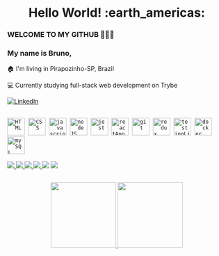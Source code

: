 <h1 align= "center"><b>Hello World! :earth_americas:</b></h1>

### WELCOME TO MY GITHUB 👋👋👋

<h3>My name is Bruno,</h3>

:house: I'm living in Pirapozinho-SP, Brazil

:computer: Currently studying full-stack web development on Trybe

<a href="https://www.linkedin.com/in/brunokian/"><img alt="LinkedIn" src="https://img.shields.io/badge/LinkedIn-0077B5?style=for-the-badge&logo=linkedin&logoColor=white" /></a>

##

<p align="left">
  <code><img src="https://cdn.svgporn.com/logos/html-5.svg" alt="HTML" width="40" height="40" /></code>&nbsp;
  <code><img src="https://cdn.svgporn.com/logos/css-3.svg" alt="CSS" width="40" height="40" /></code>&nbsp;
  <code><img src="https://cdn.svgporn.com/logos/javascript.svg" alt="javascript" width="40" height="40"/></code>&nbsp;
  <code><img src="https://cdn.svgporn.com/logos/nodejs-icon.svg" alt="nodeJS" width="40" height="40"/></code>&nbsp;
  <code><img src="https://cdn.svgporn.com/logos/jest.svg" alt="jest" width="40" height="40"/></code>&nbsp;
  <code><img src="https://cdn.svgporn.com/logos/react.svg" alt="reactApp" width="40" height="40"/></code>&nbsp;
  <code><img src="https://cdn.svgporn.com/logos/git-icon.svg" alt="git" width="40" height="40"/></code>&nbsp;
  <code><img src="https://cdn.svgporn.com/logos/redux.svg" alt="redux" width="40" height="40"/></code>&nbsp;
  <code><img src="https://cdn.svgporn.com/logos/testing-library.svg" alt="testingLibrary" width="40" height="40"/></code>&nbsp;
  <code><img src="https://cdn.svgporn.com/logos/docker-icon.svg" alt="docker" width="40" height="40"/></code>&nbsp;
  <code><img src="https://cdn.svgporn.com/logos/mysql-icon.svg" alt="mySQL" width="40" height="40"/></code>&nbsp;
</p>

<div>
  <a href="https://github.com/brunokian">
    <a href="https://img.shields.io/badge/-Javascript-05122A?style=flat&logo=javascript" target="_blank"><img src="https://img.shields.io/badge/-Javascript-05122A?style=for-the-badge&logo=javascript">
    <a href="https://img.shields.io/badge/-Python-05122A?style=flat&logo=python" target="_blank"><img src="https://img.shields.io/badge/-Python-05122A?style=flat&logo=python">
    <a href="https://img.shields.io/badge/-Python-05122A?style=flat&logo=python" target="_blank"><img src="https://img.shields.io/badge/-Python-05122A?style=flat&logo=python">
    <a href="https://img.shields.io/badge/-Python-05122A?style=flat&logo=python" target="_blank"><img src="https://img.shields.io/badge/-Python-05122A?style=flat&logo=python">
    <a href="https://img.shields.io/badge/-HTML-05122A?style=flat&logo=html5" target="_blank"><img src="https://img.shields.io/badge/-HTML-05122A?style=flat&logo=html5"></a>
    <a href="https://img.shields.io/badge/-CSS-05122A?style=flat&logo=css3" target="_blank"><img src="https://img.shields.io/badge/-CSS-05122A?style=for-the-badge&logo=css3"></a>
    </a>
</div>

##

<div align="center">
  <a href="https://github.com/brunokian">
  <img height="150em" src="https://github-readme-stats.vercel.app/api?username=brunokian&show_icons=true&theme=codeSTACKr&include_all_commits=true&count_private=true"/>
  <img height="150em" src="https://github-readme-stats.vercel.app/api/top-langs/?username=brunokian&layout=compact&langs_count=8&theme=codeSTACKr"/>
</div>


  
<!--
**brunokian/brunokian** is a ✨ _special_ ✨ repository because its `README.md` (this file) appears on your GitHub profile.

Here are some ideas to get you started:

- 🔭 I’m currently working on ...
- 🌱 I’m currently learning ...
- 👯 I’m looking to collaborate on ...
- 🤔 I’m looking for help with ...
- 💬 Ask me about ...
- 📫 How to reach me: ...
- 😄 Pronouns: ...
- ⚡ Fun fact: ...
-->
